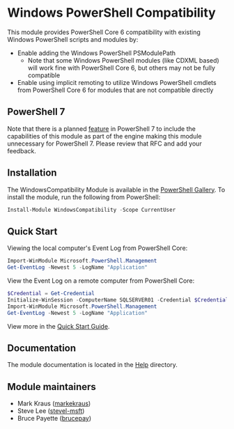 
# Windows PowerShell Compatibility

This module provides PowerShell Core 6 compatibility with existing Windows PowerShell scripts and
modules by:

- Enable adding the Windows PowerShell PSModulePath
  - Note that some Windows PowerShell modules (like CDXML based) will work fine with
  PowerShell Core 6, but others may not be fully compatible
- Enable using implicit remoting to utilize Windows PowerShell cmdlets from PowerShell Core 6 for
  modules that are not compatible directly

## PowerShell 7

Note that there is a planned [feature][feature] in
PowerShell 7 to include the capabilities of this module as part of the engine making this module
unnecessary for PowerShell 7.
Please review that RFC and add your feedback.

## Installation

The WindowsCompatibility Module is available in the [PowerShell Gallery][PSGallery].
To install the module, run the following from PowerShell:

```powershell
Install-Module WindowsCompatibility -Scope CurrentUser
```

## Quick Start

Viewing the local computer's Event Log from PowerShell Core:

```powershell
Import-WinModule Microsoft.PowerShell.Management
Get-EventLog -Newest 5 -LogName "Application"
```

View the Event Log on a remote computer from PowerShell Core:

```powershell
$Credential = Get-Credential
Initialize-WinSession -ComputerName SQLSERVER01 -Credential $Credential
Import-WinModule Microsoft.PowerShell.Management
Get-EventLog -Newest 5 -LogName "Application"
```

View more in the [Quick Start Guide][QuickStart].

## Documentation

The module documentation is located in the [Help][ModuleDocs] directory.

## Module maintainers

- Mark Kraus ([markekraus][markekraus])
- Steve Lee ([stevel-msft][stevel-msft])
- Bruce Payette ([brucepay][brucepay])

[ModuleDocs]: ./Help
[QuickStart]: ./Help/QuickStart.md
[PSGallery]: https://www.powershellgallery.com/packages/WindowsCompatibility/
[feature]: https://github.com/PowerShell/PowerShell-RFC/pull/226
[markekraus]: https://github.com/markekraus
[stevel-msft]: https://github.com/stevel-msft
[brucepay]: https://github.com/brucepay

